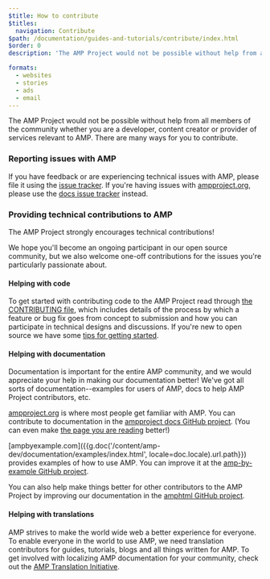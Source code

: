 ```yaml
---
$title: How to contribute
$titles:
  navigation: Contribute
$path: /documentation/guides-and-tutorials/contribute/index.html
$order: 0
description: 'The AMP Project would not be possible without help from all members of the community whether you are a developer, content creator or provider of services relevant to AMP.'

formats:
  - websites
  - stories
  - ads
  - email
---
```


The AMP Project would not be possible without help from all members of the community
whether you are a developer, content creator or provider of services relevant to AMP.
There are many ways for you to contribute.

### Reporting issues with AMP
If you have feedback or are experiencing technical issues with AMP, please file it using the [issue tracker](https://github.com/ampproject/amphtml/issues).  If you're having issues with [ampproject.org](https://ampproject.org), please use the [docs issue tracker](https://github.com/ampproject/docs/issues) instead.

### Providing technical contributions to AMP

The AMP Project strongly encourages technical contributions!

We hope you'll become an ongoing participant in our open source community, but we also welcome one-off contributions for the issues you're particularly passionate about.

#### Helping with code

To get started with contributing code to the AMP Project read through [the CONTRIBUTING file](https://github.com/ampproject/amphtml/blob/master/CONTRIBUTING.md), which includes details of the process by which a feature or bug fix goes from concept to submission and how you can participate in technical designs and discussions.  If you're new to open source we have some [tips for getting started](https://github.com/ampproject/amphtml/blob/master/CONTRIBUTING.md#contributing-code).

#### Helping with documentation

Documentation is important for the entire AMP community, and we would appreciate your help in making our documentation better!  We've got all sorts of documentation--examples for users of AMP, docs to help AMP Project contributors, etc.

[ampproject.org](https://ampproject.org) is where most people get familiar with AMP.  You can contribute to documentation in the [ampproject docs GitHub project](https://github.com/ampproject/docs).  (You can even make [the page you are reading](https://github.com/ampproject/docs/blob/master/content/docs/contribute/contribute.md) better!)

[ampbyexample.com]({{g.doc('/content/amp-dev/documentation/examples/index.html', locale=doc.locale).url.path}}) provides examples of how to use AMP.  You can improve it at the [amp-by-example GitHub project](https://github.com/ampproject/amp-by-example/).

You can also help make things better for other contributors to the AMP Project by improving our documentation in the [amphtml GitHub project](https://github.com/ampproject/amphtml).

#### Helping with translations
AMP strives to make the world wide web a better experience for everyone. To enable everyone in the world to use AMP, we need translation contributors for guides, tutorials, blogs and all things written for AMP. To get involved with localizing AMP documentation for your community, check out the [AMP Translation Initiative](https://github.com/ampproject/docs/blob/master/TRANSLATIONS.md).
